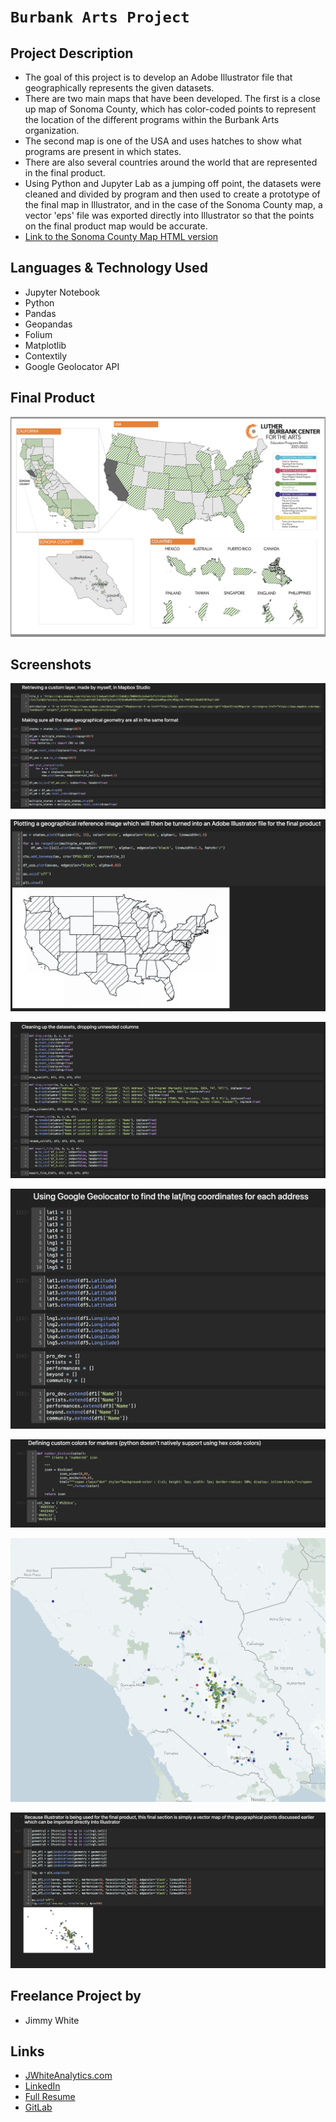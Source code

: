# `Burbank Arts Project`

## Project Description

-  The goal of this project is to develop an Adobe Illustrator file that geographically represents the given datasets.
- There are two main maps that have been developed. The first is a close up map of Sonoma County, which has color-coded points to represent the location of the different programs within the Burbank Arts organization.
- The second map is one of the USA and uses hatches to show what programs are present in which states.
- There are also several countries around the world that are represented in the final product.
- Using Python and Jupyter Lab as a jumping off point, the datasets were cleaned and divided by program and then used to create a prototype of the final map in Illustrator, and in the case of the Sonoma County map, a vector 'eps' file was exported directly into Illustrator so that the points on the final product map would be accurate.
- [Link to the Sonoma County Map HTML version](https://jimmywhite1987.github.io/burbank_arts/)


## Languages & Technology Used

- Jupyter Notebook
- Python
- Pandas
- Geopandas
- Folium
- Matplotlib
- Contextily
- Google Geolocator API

## Final Product

![image](/screenshots/screenshot8.jpg)

## Screenshots
![image](/screenshots/screenshot1.jpg)

![image](/screenshots/screenshot2.jpg)

![image](/screenshots/screenshot3.jpg)

![image](/screenshots/screenshot4.jpg)

![image](/screenshots/screenshot5.jpg)

![image](/screenshots/screenshot6.jpg)

![image](/screenshots/screenshot7.jpg)

## Freelance Project by

- Jimmy White

## Links
- [JWhiteAnalytics.com](https://jwhiteanalytics.com)
- [LinkedIn](https://www.linkedin.com/in/jimmywhite1987)
- [Full Resume](https://jwhiteanalytics.com/JWhite%20Resume.pdf)
- [GitLab](https://gitlab.com/jimmywhite1987)
